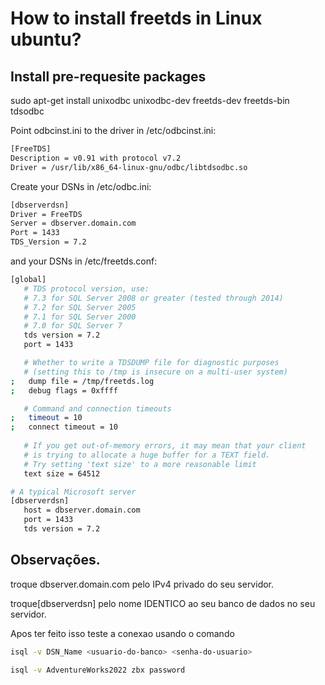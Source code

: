 # How to install freetds in Linux ubuntu?

## Install pre-requesite packages
sudo apt-get install unixodbc unixodbc-dev freetds-dev freetds-bin tdsodbc

Point odbcinst.ini to the driver in /etc/odbcinst.ini:

 ```bash
[FreeTDS]
Description = v0.91 with protocol v7.2
Driver = /usr/lib/x86_64-linux-gnu/odbc/libtdsodbc.so
 ```
 
Create your DSNs in /etc/odbc.ini:
```bash
[dbserverdsn]
Driver = FreeTDS
Server = dbserver.domain.com
Port = 1433
TDS_Version = 7.2

 ```
 
 and your DSNs in /etc/freetds.conf:
 ```bash
 [global]
    # TDS protocol version, use:
    # 7.3 for SQL Server 2008 or greater (tested through 2014)
    # 7.2 for SQL Server 2005
    # 7.1 for SQL Server 2000
    # 7.0 for SQL Server 7
    tds version = 7.2
    port = 1433

    # Whether to write a TDSDUMP file for diagnostic purposes
    # (setting this to /tmp is insecure on a multi-user system)
;   dump file = /tmp/freetds.log
;   debug flags = 0xffff

    # Command and connection timeouts
;   timeout = 10
;   connect timeout = 10
    
    # If you get out-of-memory errors, it may mean that your client
    # is trying to allocate a huge buffer for a TEXT field.  
    # Try setting 'text size' to a more reasonable limit 
    text size = 64512

# A typical Microsoft server
[dbserverdsn]
    host = dbserver.domain.com
    port = 1433
    tds version = 7.2
 ```


## Observações.

troque dbserver.domain.com pelo IPv4 privado do seu servidor.

troque[dbserverdsn] pelo nome IDENTICO ao seu banco de dados no seu servidor.

Apos ter feito isso teste a conexao usando o comando
 ```bash
 isql -v DSN_Name <usuario-do-banco> <senha-do-usuario>
 
 isql -v AdventureWorks2022 zbx password
  ```
